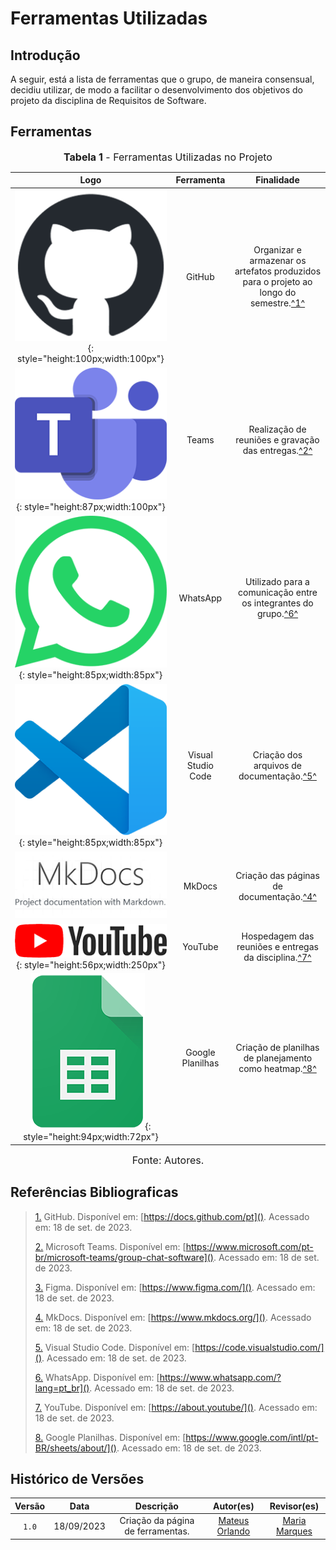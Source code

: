 # Ferramentas Utilizadas

## Introdução

A seguir, está a lista de ferramentas que o grupo, de maneira consensual, decidiu utilizar, de modo a facilitar o desenvolvimento dos objetivos do projeto da disciplina de Requisitos de Software.

## Ferramentas

<font size="3"><p style="text-align: center"><b>Tabela 1</b> - Ferramentas Utilizadas no Projeto</p></font>

|                                                                                                                      Logo      |        Ferramenta         |                             Finalidade                               |
| :-----------------------------------------------------------------------------------------------------------------------: | :-----------------------: | :--------------------------------------------------------------------: |
|                  ![Logo do GitHub](../assets/ferramentas/github.png){: style="height:100px;width:100px"}                  |          GitHub           | Organizar e armazenar os artefatos produzidos para o projeto ao longo do semestre.<a id="anchor_1" href="#FRM1">^1^</a> |
|              ![Logo do Microsoft Teams](../assets/ferramentas/teams.png){: style="height:87px;width:100px"}               |           Teams           |         Realização de reuniões e gravação das entregas.<a id="anchor_2" href="#FRM2">^2^</a>          |
|                 ![Logo do WhatsApp](../assets/ferramentas/whatsapp.png){: style="height:85px;width:85px"}                 |         WhatsApp          |             Utilizado para a comunicação entre os integrantes do grupo.<a id="anchor_6" href="#FRM6">^6^</a>             |
|             ![Logo do Visual Studio Code](../assets/ferramentas/vscode.png){: style="height:85px;width:85px"}             |    Visual Studio Code     |                  Criação dos arquivos de documentação.<a id="anchor_5" href="#FRM5">^5^</a>                  |
|                                    ![Logo do MkDocs](../assets/ferramentas/mkdocs.png)                                    |          MkDocs           |                  Criação das páginas de documentação.<a id="anchor_4" href="#FRM4">^4^</a>                  |
|                 ![Logo do YouTube](../assets/ferramentas/youtube.png){: style="height:56px;width:250px"}                  |          YouTube          |                    Hospedagem das reuniões e entregas da disciplina.<a id="anchor_7" href="#FRM7">^7^</a>                    |
|             ![Logo do Google Planilhas](../assets/ferramentas/gsheets.png){: style="height:94px;width:72px"}              |     Google Planilhas      |      Criação de planilhas de planejamento como heatmap.<a id="anchor_8" href="#FRM8">^8^</a>       |



<font size="3"><p style="text-align: center">Fonte: Autores.</p></font>

## Referências Bibliograficas

> <a id="FRM1" href="#anchor_1">1.</a> GitHub. Disponível em: [https://docs.github.com/pt](). Acessado em: 18 de set. de 2023.
>
> <a id="FRM2" href="#anchor_2">2.</a> Microsoft Teams. Disponível em: [https://www.microsoft.com/pt-br/microsoft-teams/group-chat-software](). Acessado em: 18 de set. de 2023.
>
> <a id="FRM3" href="#anchor_3">3.</a> Figma. Disponível em: [https://www.figma.com/](). Acessado em: 18 de set. de 2023.
>
> <a id="FRM4" href="#anchor_4">4.</a> MkDocs. Disponível em: [https://www.mkdocs.org/](). Acessado em: 18 de set. de 2023.
>
> <a id="FRM5" href="#anchor_5">5.</a> Visual Studio Code. Disponível em: [https://code.visualstudio.com/](). Acessado em: 18 de set. de 2023.
>
> <a id="FRM6" href="#anchor_6">6.</a> WhatsApp. Disponível em: [https://www.whatsapp.com/?lang=pt_br](). Acessado em: 18 de set. de 2023.
>
> <a id="FRM7" href="#anchor_7">7.</a> YouTube. Disponível em: [https://about.youtube/](). Acessado em: 18 de set. de 2023.
>
> <a id="FRM8" href="#anchor_8">8.</a> Google Planilhas. Disponível em: [https://www.google.com/intl/pt-BR/sheets/about/](). Acessado em: 18 de set. de 2023.
>


## Histórico de Versões

| Versão  |    Data    |                        Descrição                        |                                             Autor(es)                                             |                  Revisor(es)                   |
| :-----: | :--------: | :-----------------------------------------------------: | :-----------------------------------------------------------------------------------------------: | :--------------------------------------------: |
|  `1.0`  | 18/09/2023 |            Criação da página de ferramentas.            | [Mateus Orlando](https://github.com/MateusPy) | [Maria Marques](https://github.com/EduardaSMarques) |
